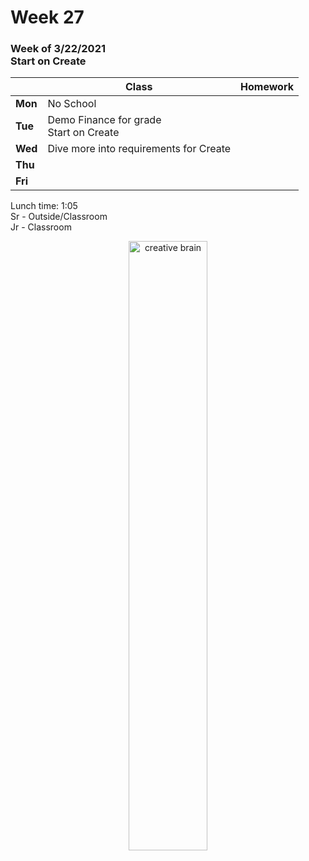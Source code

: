 <meta http-equiv="refresh" content="300"/>

# Week 27

### Week of 3/22/2021<br>Start on Create

|         | Class | Homework |
| ------- | ----- | -------- |
| **Mon** | No School |  |
| **Tue** | Demo Finance for grade<br>Start on Create |  |
| **Wed** | Dive more into requirements for Create |  |
| **Thu** |  |  |
| **Fri** |  |  |

Lunch time: 1:05  
Sr - Outside/Classroom  
Jr - Classroom  

<div style="text-align:center">
<img src="https://www.birmingham.ac.uk/images/news/brain-720-min.jpg" alt="creative brain" width="50%">
</div>